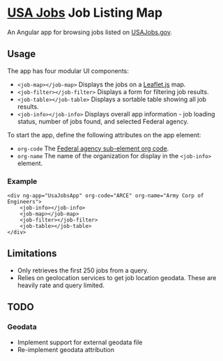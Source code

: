 # [USA Jobs](https://www.usajobs.gov) Job Listing Map

An Angular app for browsing jobs listed on [USAJobs.gov](https://www.usajobs.gov).

## Usage

The app has four modular UI components:
- `<job-map></job-map>` Displays the jobs on a [Leaflet.js](http://leafletjs.com) map.
- `<job-filter></job-filter>` Displays a form for filtering job results.
- `<job-table></job-table>` Displays a sortable table showing all job results.
- `<job-info></job-info>` Displays overall app information - job loading status, number of jobs found, and selected Federal agency.

To start the app, define the following attributes on the app element:
- `org-code` The [Federal agency sub-element org code](https://schemas.usajobs.gov/Enumerations/AgencySubElement.xml).
- `org-name` The name of the organization for display in the `<job-info>` element.

### Example
```
<div ng-app="UsaJobsApp" org-code="ARCE" org-name="Army Corp of Engineers">
    <job-info></job-info>
    <job-map></job-map>
    <job-filter></job-filter>
    <job-table></job-table>
</div>
```

## Limitations
- Only retrieves the first 250 jobs from a query. 
- Relies on geolocation services to get job location geodata. These are heavily rate and query limited.

## TODO

### Geodata
- Implement support for external geodata file
- Re-implement geodata attribution
